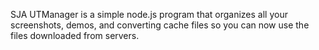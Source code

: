 SJA UTManager is a simple node.js program that organizes all your screenshots, demos, and converting cache files so you can now use the files downloaded from servers.
